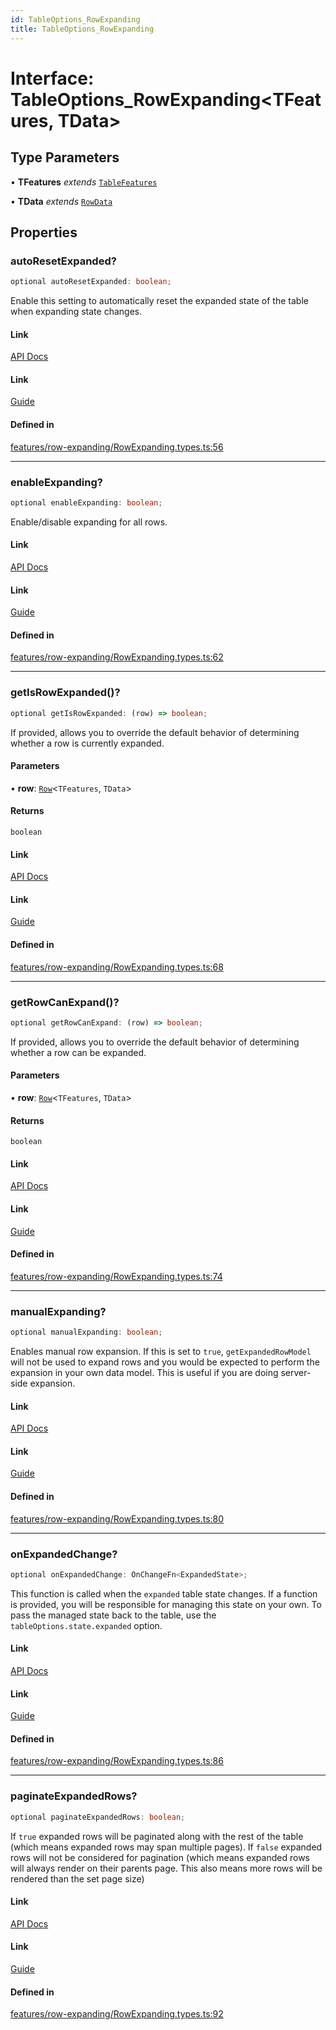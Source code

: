 ```yaml
---
id: TableOptions_RowExpanding
title: TableOptions_RowExpanding
---
```


# Interface: TableOptions\_RowExpanding\<TFeatures, TData\>

## Type Parameters

• **TFeatures** *extends* [`TableFeatures`](../type-aliases/tablefeatures.md)

• **TData** *extends* [`RowData`](../type-aliases/rowdata.md)

## Properties

### autoResetExpanded?

```ts
optional autoResetExpanded: boolean;
```

Enable this setting to automatically reset the expanded state of the table when expanding state changes.

#### Link

[API Docs](https://tanstack.com/table/v8/docs/api/features/expanding#autoresetexpanded)

#### Link

[Guide](https://tanstack.com/table/v8/docs/guide/expanding)

#### Defined in

[features/row-expanding/RowExpanding.types.ts:56](https://github.com/TanStack/table/blob/main/packages/table-core/src/features/row-expanding/RowExpanding.types.ts#L56)

***

### enableExpanding?

```ts
optional enableExpanding: boolean;
```

Enable/disable expanding for all rows.

#### Link

[API Docs](https://tanstack.com/table/v8/docs/api/features/expanding#enableexpanding)

#### Link

[Guide](https://tanstack.com/table/v8/docs/guide/expanding)

#### Defined in

[features/row-expanding/RowExpanding.types.ts:62](https://github.com/TanStack/table/blob/main/packages/table-core/src/features/row-expanding/RowExpanding.types.ts#L62)

***

### getIsRowExpanded()?

```ts
optional getIsRowExpanded: (row) => boolean;
```

If provided, allows you to override the default behavior of determining whether a row is currently expanded.

#### Parameters

• **row**: [`Row`](../type-aliases/row.md)\<`TFeatures`, `TData`\>

#### Returns

`boolean`

#### Link

[API Docs](https://tanstack.com/table/v8/docs/api/features/expanding#getisrowexpanded)

#### Link

[Guide](https://tanstack.com/table/v8/docs/guide/expanding)

#### Defined in

[features/row-expanding/RowExpanding.types.ts:68](https://github.com/TanStack/table/blob/main/packages/table-core/src/features/row-expanding/RowExpanding.types.ts#L68)

***

### getRowCanExpand()?

```ts
optional getRowCanExpand: (row) => boolean;
```

If provided, allows you to override the default behavior of determining whether a row can be expanded.

#### Parameters

• **row**: [`Row`](../type-aliases/row.md)\<`TFeatures`, `TData`\>

#### Returns

`boolean`

#### Link

[API Docs](https://tanstack.com/table/v8/docs/api/features/expanding#getrowcanexpand)

#### Link

[Guide](https://tanstack.com/table/v8/docs/guide/expanding)

#### Defined in

[features/row-expanding/RowExpanding.types.ts:74](https://github.com/TanStack/table/blob/main/packages/table-core/src/features/row-expanding/RowExpanding.types.ts#L74)

***

### manualExpanding?

```ts
optional manualExpanding: boolean;
```

Enables manual row expansion. If this is set to `true`, `getExpandedRowModel` will not be used to expand rows and you would be expected to perform the expansion in your own data model. This is useful if you are doing server-side expansion.

#### Link

[API Docs](https://tanstack.com/table/v8/docs/api/features/expanding#manualexpanding)

#### Link

[Guide](https://tanstack.com/table/v8/docs/guide/expanding)

#### Defined in

[features/row-expanding/RowExpanding.types.ts:80](https://github.com/TanStack/table/blob/main/packages/table-core/src/features/row-expanding/RowExpanding.types.ts#L80)

***

### onExpandedChange?

```ts
optional onExpandedChange: OnChangeFn<ExpandedState>;
```

This function is called when the `expanded` table state changes. If a function is provided, you will be responsible for managing this state on your own. To pass the managed state back to the table, use the `tableOptions.state.expanded` option.

#### Link

[API Docs](https://tanstack.com/table/v8/docs/api/features/expanding#onexpandedchange)

#### Link

[Guide](https://tanstack.com/table/v8/docs/guide/expanding)

#### Defined in

[features/row-expanding/RowExpanding.types.ts:86](https://github.com/TanStack/table/blob/main/packages/table-core/src/features/row-expanding/RowExpanding.types.ts#L86)

***

### paginateExpandedRows?

```ts
optional paginateExpandedRows: boolean;
```

If `true` expanded rows will be paginated along with the rest of the table (which means expanded rows may span multiple pages). If `false` expanded rows will not be considered for pagination (which means expanded rows will always render on their parents page. This also means more rows will be rendered than the set page size)

#### Link

[API Docs](https://tanstack.com/table/v8/docs/api/features/expanding#paginateexpandedrows)

#### Link

[Guide](https://tanstack.com/table/v8/docs/guide/expanding)

#### Defined in

[features/row-expanding/RowExpanding.types.ts:92](https://github.com/TanStack/table/blob/main/packages/table-core/src/features/row-expanding/RowExpanding.types.ts#L92)
